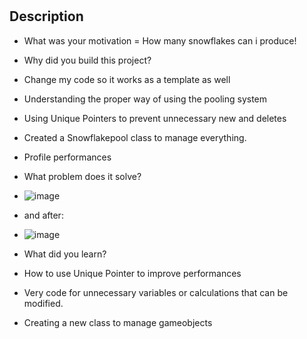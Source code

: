 # <Snow Flake Generator>

## Description

- What was your motivation = How many snowflakes can i produce!
- Why did you build this project?
- Change my code so it works as a template as well
- Understanding the proper way of using the pooling system
- Using Unique Pointers to prevent unnecessary new and deletes
- Created a Snowflakepool class to manage everything.
- Profile performances
  
- What problem does it solve?
- ![image](https://github.com/robbyseguin/Snow-Flake-Generator/assets/100798593/f911c300-b8fb-40bb-a7a2-d2c422d260ef)

- and after:

- ![image](https://github.com/robbyseguin/Snow-Flake-Generator/assets/100798593/6d0ee4c6-cbe8-4e5f-97f0-7dc21d0f1529)


  
- What did you learn?
- How to use Unique Pointer to improve performances
- Very code for unnecessary variables or calculations that can be modified.
- Creating a new class to manage gameobjects
